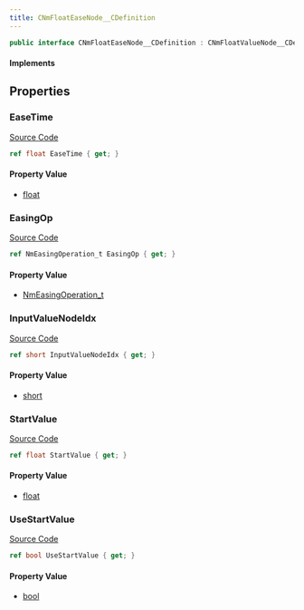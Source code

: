 ```yaml
---
title: CNmFloatEaseNode__CDefinition
---
```


```csharp
public interface CNmFloatEaseNode__CDefinition : CNmFloatValueNode__CDefinition, CNmValueNode__CDefinition, CNmGraphNode__CDefinition, ISchemaClass<CNmGraphNode__CDefinition>, ISchemaClass<CNmValueNode__CDefinition>, ISchemaClass<CNmFloatValueNode__CDefinition>, ISchemaClass<CNmFloatEaseNode__CDefinition>, ISchemaField, ISchemaClass, INativeHandle
```

#### Implements

## Properties

### EaseTime

[Source Code](https://github.com/swiftly-solution/swiftlys2/blob/main/managed/src/SwiftlyS2.Generated/Schemas/Interfaces/CNmFloatEaseNode__CDefinition.cs#L17)

```csharp
ref float EaseTime { get; }
```

#### Property Value

- [float](https://learn.microsoft.com/dotnet/api/system.single)

### EasingOp

[Source Code](https://github.com/swiftly-solution/swiftlys2/blob/main/managed/src/SwiftlyS2.Generated/Schemas/Interfaces/CNmFloatEaseNode__CDefinition.cs#L23)

```csharp
ref NmEasingOperation_t EasingOp { get; }
```

#### Property Value

- [NmEasingOperation_t](/docs/api/shared/schemadefinitions/nmeasingoperation_t)

### InputValueNodeIdx

[Source Code](https://github.com/swiftly-solution/swiftlys2/blob/main/managed/src/SwiftlyS2.Generated/Schemas/Interfaces/CNmFloatEaseNode__CDefinition.cs#L21)

```csharp
ref short InputValueNodeIdx { get; }
```

#### Property Value

- [short](https://learn.microsoft.com/dotnet/api/system.int16)

### StartValue

[Source Code](https://github.com/swiftly-solution/swiftlys2/blob/main/managed/src/SwiftlyS2.Generated/Schemas/Interfaces/CNmFloatEaseNode__CDefinition.cs#L19)

```csharp
ref float StartValue { get; }
```

#### Property Value

- [float](https://learn.microsoft.com/dotnet/api/system.single)

### UseStartValue

[Source Code](https://github.com/swiftly-solution/swiftlys2/blob/main/managed/src/SwiftlyS2.Generated/Schemas/Interfaces/CNmFloatEaseNode__CDefinition.cs#L25)

```csharp
ref bool UseStartValue { get; }
```

#### Property Value

- [bool](https://learn.microsoft.com/dotnet/api/system.boolean)

